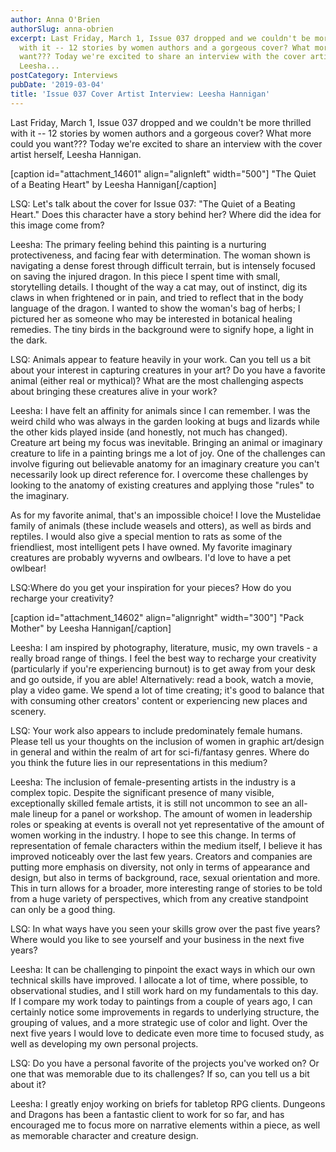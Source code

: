 ```yaml
---
author: Anna O'Brien
authorSlug: anna-obrien
excerpt: Last Friday, March 1, Issue 037 dropped and we couldn't be more thrilled
  with it -- 12 stories by women authors and a gorgeous cover? What more could you
  want??? Today we're excited to share an interview with the cover artist herself,
  Leesha...
postCategory: Interviews
pubDate: '2019-03-04'
title: 'Issue 037 Cover Artist Interview: Leesha Hannigan'
---
```

Last Friday, March 1, Issue 037 dropped and we couldn't be more thrilled with it -- 12 stories by women authors and a gorgeous cover? What more could you want??? Today we're excited to share an interview with the cover artist herself, Leesha Hannigan.

[caption id="attachment_14601" align="alignleft" width="500"] "The Quiet of a Beating Heart" by Leesha Hannigan[/caption]

LSQ: Let's talk about the cover for Issue 037: "The Quiet of a Beating Heart." Does this character have a story behind her? Where did the idea for this image come from?

Leesha: The primary feeling behind this painting is a nurturing protectiveness, and facing fear with determination. The woman shown is navigating a dense forest through difficult terrain, but is intensely focused on saving the injured dragon. In this piece I spent time with small, storytelling details. I thought of the way a cat may, out of instinct, dig its claws in when frightened or in pain, and tried to reflect that in the body language of the dragon. I wanted to show the woman's bag of herbs; I pictured her as someone who may be interested in botanical healing remedies. The tiny birds in the background were to signify hope, a light in the dark.

LSQ: Animals appear to feature heavily in your work. Can you tell us a bit about your interest in capturing creatures in your art? Do you have a favorite animal (either real or mythical)? What are the most challenging aspects about bringing these creatures alive in your work?

Leesha: I have felt an affinity for animals since I can remember. I was the weird child who was always in the garden looking at bugs and lizards while the other kids played inside (and honestly, not much has changed). Creature art being my focus was inevitable. Bringing an animal or imaginary creature to life in a painting brings me a lot of joy. One of the challenges can involve figuring out believable anatomy for an imaginary creature you can't necessarily look up direct reference for. I overcome these challenges by looking to the anatomy of existing creatures and applying those "rules" to the imaginary.

As for my favorite animal, that's an impossible choice! I love the Mustelidae family of animals (these include weasels and otters), as well as birds and reptiles. I would also give a special mention to rats as some of the friendliest, most intelligent pets I have owned. My favorite imaginary creatures are probably wyverns and owlbears. I'd love to have a pet owlbear!

LSQ:Where do you get your inspiration for your pieces? How do you recharge your creativity?

[caption id="attachment_14602" align="alignright" width="300"] "Pack Mother" by Leesha Hannigan[/caption]

Leesha: I am inspired by photography, literature, music, my own travels - a really broad range of things. I feel the best way to recharge your creativity (particularly if you're experiencing burnout) is to get away from your desk and go outside, if you are able! Alternatively: read a book, watch a movie, play a video game. We spend a lot of time creating; it's good to balance that with consuming other creators' content or experiencing new places and scenery.

LSQ: Your work also appears to include predominately female humans. Please tell us your thoughts on the inclusion of women in graphic art/design in general and within the realm of art for sci-fi/fantasy genres. Where do you think the future lies in our representations in this medium?

Leesha: The inclusion of female-presenting artists in the industry is a complex topic. Despite the significant presence of many visible, exceptionally skilled female artists, it is still not uncommon to see an all-male lineup for a panel or workshop. The amount of women in leadership roles or speaking at events is overall not yet representative of the amount of women working in the industry. I hope to see this change. In terms of representation of female characters within the medium itself, I believe it has improved noticeably over the last few years. Creators and companies are putting more emphasis on diversity, not only in terms of appearance and design, but also in terms of background, race, sexual orientation and more. This in turn allows for a broader, more interesting range of stories to be told from a huge variety of perspectives, which from any creative standpoint can only be a good thing.

LSQ: In what ways have you seen your skills grow over the past five years? Where would you like to see yourself and your business in the next five years?

Leesha: It can be challenging to pinpoint the exact ways in which our own technical skills have improved. I allocate a lot of time, where possible, to observational studies, and I still work hard on my fundamentals to this day. If I compare my work today to paintings from a couple of years ago, I can certainly notice some improvements in regards to underlying structure, the grouping of values, and a more strategic use of color and light. Over the next five years I would love to dedicate even more time to focused study, as well as developing my own personal projects.

LSQ: Do you have a personal favorite of the projects you've worked on? Or one that was memorable due to its challenges? If so, can you tell us a bit about it?

Leesha: I greatly enjoy working on briefs for tabletop RPG clients. Dungeons and Dragons has been a fantastic client to work for so far, and has encouraged me to focus more on narrative elements within a piece, as well as memorable character and creature design.